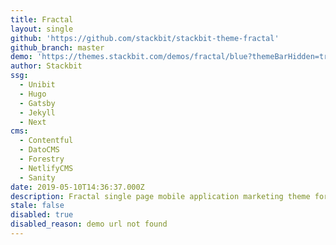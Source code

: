 ```yaml
---
title: Fractal
layout: single
github: 'https://github.com/stackbit/stackbit-theme-fractal'
github_branch: master
demo: 'https://themes.stackbit.com/demos/fractal/blue?themeBarHidden=true'
author: Stackbit
ssg:
  - Unibit
  - Hugo
  - Gatsby
  - Jekyll
  - Next
cms:
  - Contentful
  - DatoCMS
  - Forestry
  - NetlifyCMS
  - Sanity
date: 2019-05-10T14:36:37.000Z
description: Fractal single page mobile application marketing theme for Stackbit
stale: false
disabled: true
disabled_reason: demo url not found
---
```

